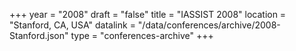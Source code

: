 +++
year = "2008"
draft = "false"
title = "IASSIST 2008"
location = "Stanford, CA, USA"
datalink = "/data/conferences/archive/2008-Stanford.json"
type = "conferences-archive"
+++

